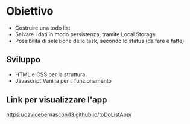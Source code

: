 # Obiettivo
- Costruire una todo list
- Salvare i dati in modo persistenza, tramite Local Storage
- Possibilità di selezione delle task, secondo lo status (da fare e fatte)

## Sviluppo 
- HTML e CSS per la struttura
- Javascript Vanilla per il funzionamento

## Link per visualizzare l'app
https://davidebernasconi13.github.io/toDoListApp/
